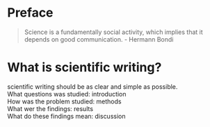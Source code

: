# Preface
> Science is a fundamentally social activity, which implies that it depends on good communication.  - Hermann Bondi
# What is scientific writing?
scientific writing should be as clear and simple as possible.  
What questions was studied: introduction  
How was the problem studied: methods  
What wer the findings: results  
What do these findings mean: discussion  
